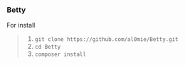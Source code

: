### Betty

For install
>  1. ```git clone https://github.com/al0mie/Betty.git```
>  2. ```cd Betty```
>  3. ```composer install```
